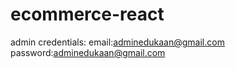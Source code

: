 # ecommerce-react
admin credentials:
  email:adminedukaan@gmail.com
  password:adminedukaan@gmail.com


